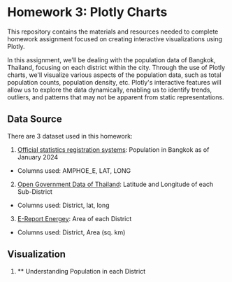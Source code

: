 # Homework 3: Plotly Charts

This repository contains the materials and resources needed to complete homework assignment focused on creating interactive visualizations using Plotly.

In this assignment, we'll be dealing with the population data of Bangkok, Thailand, focusing on each district within the city. Through the use of Plotly charts, we'll visualize various aspects of the population data, such as total population counts, population density, etc. Plotly's interactive features will allow us to explore the data dynamically, enabling us to identify trends, outliers, and patterns that may not be apparent from static representations.

## Data Source

There are 3 dataset used in this homework:
1. [Official statistics registration systems](https://stat.bora.dopa.go.th/stat/statnew/statMONTH/statmonth/#/displayData): Population in Bangkok as of January 2024
- Columns used: AMPHOE_E, LAT, LONG
2. [Open Government Data of Thailand](https://data.go.th/dataset/item_c6d42e1b-3219-47e1-b6b7-dfe914f27910): Latitude and Longitude of each Sub-District
- Columns used: District, lat, long
3. [E-Report Energey](https://e-report.energy.go.th/area/Bangkok.htm): Area of each District
- Columns used: District, Area (sq. km)

## Visualization
1. ** Understanding Population in each District

